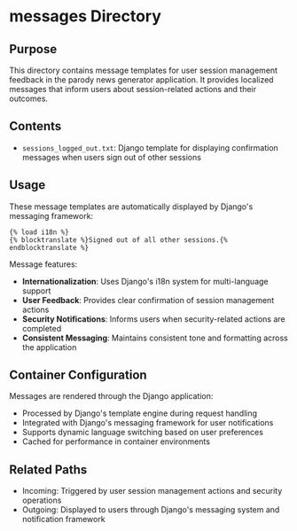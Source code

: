 
# messages Directory

## Purpose
This directory contains message templates for user session management feedback in the parody news generator application. It provides localized messages that inform users about session-related actions and their outcomes.

## Contents
- `sessions_logged_out.txt`: Django template for displaying confirmation messages when users sign out of other sessions

## Usage
These message templates are automatically displayed by Django's messaging framework:

```django
{% load i18n %}
{% blocktranslate %}Signed out of all other sessions.{% endblocktranslate %}
```

Message features:
- **Internationalization**: Uses Django's i18n system for multi-language support
- **User Feedback**: Provides clear confirmation of session management actions
- **Security Notifications**: Informs users when security-related actions are completed
- **Consistent Messaging**: Maintains consistent tone and formatting across the application

## Container Configuration
Messages are rendered through the Django application:
- Processed by Django's template engine during request handling
- Integrated with Django's messaging framework for user notifications
- Supports dynamic language switching based on user preferences
- Cached for performance in container environments

## Related Paths
- Incoming: Triggered by user session management actions and security operations
- Outgoing: Displayed to users through Django's messaging system and notification framework
